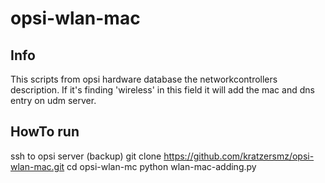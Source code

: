 # opsi-wlan-mac

## Info
This scripts from opsi hardware database the networkcontrollers description. If it's finding 'wireless' in this field it will add the mac and dns entry on udm server.

## HowTo run
ssh to opsi server (backup)
git clone https://github.com/kratzersmz/opsi-wlan-mac.git
cd opsi-wlan-mc
python wlan-mac-adding.py
